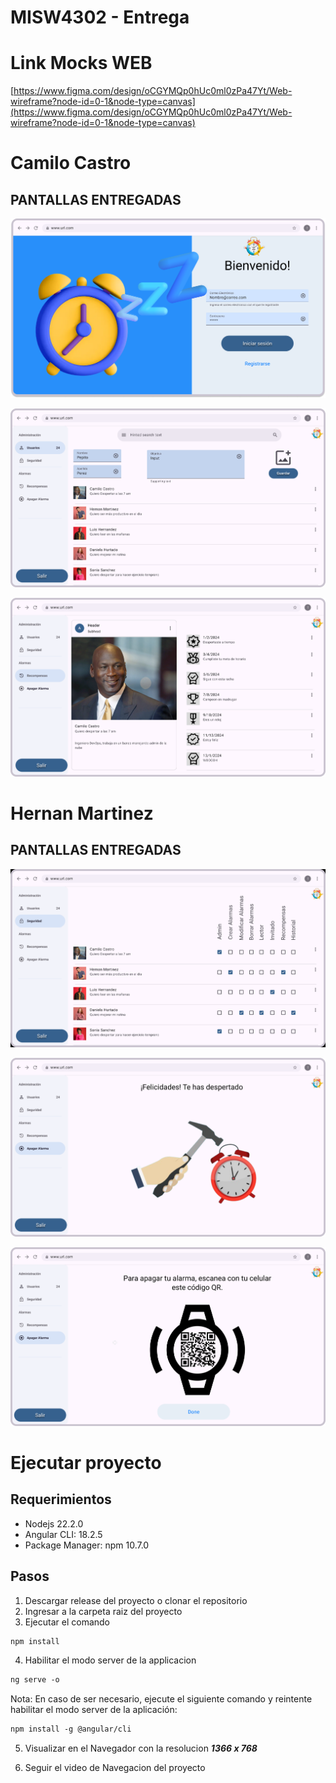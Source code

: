 # MISW4302 - Entrega

# Link Mocks WEB

[https://www.figma.com/design/oCGYMQp0hUc0ml0zPa47Yt/Web-wireframe?node-id=0-1&node-type=canvas](https://www.figma.com/design/oCGYMQp0hUc0ml0zPa47Yt/Web-wireframe?node-id=0-1&node-type=canvas)

# Camilo Castro

## PANTALLAS ENTREGADAS

![image.png](readme-files/image.png)

![image.png](readme-files/image%201.png)

![image.png](readme-files/image%202.png)


# Hernan Martinez

## PANTALLAS ENTREGADAS


![image.png](readme-files/image%204.png)

![image.png](readme-files/image%205.png)

![image.png](readme-files/image%206.png)

# Ejecutar proyecto

## Requerimientos

- Nodejs 22.2.0
- Angular CLI: 18.2.5
- Package Manager: npm 10.7.0

## Pasos

1. Descargar release del proyecto o clonar el repositorio
2. Ingresar a la carpeta raiz del proyecto
3. Ejecutar el comando

```ocaml
npm install
```

4. Habilitar el modo server de la applicacion 

```ocaml
ng serve -o
```

Nota: En caso de ser necesario, ejecute el siguiente comando y reintente habilitar el modo server de la aplicación:

```ocaml
npm install -g @angular/cli
```


5. Visualizar en el Navegador con la resolucion ***1366 x 768***

6. Seguir el video de Navegacion del proyecto
